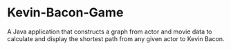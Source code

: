 # Kevin-Bacon-Game
A Java application that constructs a graph from actor and movie data to calculate and display the shortest path from any given actor to Kevin Bacon.
